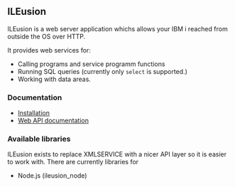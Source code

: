 ## ILEusion

ILEusion is a web server application whichs allows your IBM i reached from outside the OS over HTTP.

It provides web services for:

* Calling programs and service programm functions
* Running SQL queries (currently only `select` is supported.)
* Working with data areas.

### Documentation

* [Installation](/ileusion/installation)
* [Web API documentation](/ileusion/webapi)

### Available libraries

ILEusion exists to replace XMLSERVICE with a nicer API layer so it is easier to work with. There are currently libraries for

* Node.js (ileusion_node)